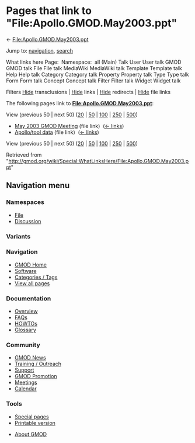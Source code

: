 <div id="mw-page-base" class="noprint">

</div>

<div id="mw-head-base" class="noprint">

</div>

<div id="content" class="mw-body" role="main">

<span id="top"></span>

<div id="mw-js-message" style="display:none;">

</div>



# <span dir="auto">Pages that link to "File:Apollo.GMOD.May2003.ppt"</span>

<div id="bodyContent">

<div id="contentSub">

←
[File:Apollo.GMOD.May2003.ppt](/wiki/File:Apollo.GMOD.May2003.ppt "File:Apollo.GMOD.May2003.ppt")

</div>

<div id="jump-to-nav" class="mw-jump">

Jump to: [navigation](#mw-navigation), [search](#p-search)

</div>

<div id="mw-content-text">

What links here Page:  Namespace:  all (Main) Talk User User talk GMOD
GMOD talk File File talk MediaWiki MediaWiki talk Template Template talk
Help Help talk Category Category talk Property Property talk Type Type
talk Form Form talk Concept Concept talk Filter Filter talk Widget
Widget talk

Filters
[Hide](/mediawiki/index.php?title=Special:WhatLinksHere/File:Apollo.GMOD.May2003.ppt&hidetrans=1 "Special:WhatLinksHere/File:Apollo.GMOD.May2003.ppt")
transclusions \|
[Hide](/mediawiki/index.php?title=Special:WhatLinksHere/File:Apollo.GMOD.May2003.ppt&hidelinks=1 "Special:WhatLinksHere/File:Apollo.GMOD.May2003.ppt")
links \|
[Hide](/mediawiki/index.php?title=Special:WhatLinksHere/File:Apollo.GMOD.May2003.ppt&hideredirs=1 "Special:WhatLinksHere/File:Apollo.GMOD.May2003.ppt")
redirects \|
[Hide](/mediawiki/index.php?title=Special:WhatLinksHere/File:Apollo.GMOD.May2003.ppt&hideimages=1 "Special:WhatLinksHere/File:Apollo.GMOD.May2003.ppt")
file links

The following pages link to
**[File:Apollo.GMOD.May2003.ppt](/wiki/File:Apollo.GMOD.May2003.ppt "File:Apollo.GMOD.May2003.ppt")**:

View (previous 50 \| next 50)
([20](/mediawiki/index.php?title=Special:WhatLinksHere/File:Apollo.GMOD.May2003.ppt&limit=20 "Special:WhatLinksHere/File:Apollo.GMOD.May2003.ppt")
\|
[50](/mediawiki/index.php?title=Special:WhatLinksHere/File:Apollo.GMOD.May2003.ppt&limit=50 "Special:WhatLinksHere/File:Apollo.GMOD.May2003.ppt")
\|
[100](/mediawiki/index.php?title=Special:WhatLinksHere/File:Apollo.GMOD.May2003.ppt&limit=100 "Special:WhatLinksHere/File:Apollo.GMOD.May2003.ppt")
\|
[250](/mediawiki/index.php?title=Special:WhatLinksHere/File:Apollo.GMOD.May2003.ppt&limit=250 "Special:WhatLinksHere/File:Apollo.GMOD.May2003.ppt")
\|
[500](/mediawiki/index.php?title=Special:WhatLinksHere/File:Apollo.GMOD.May2003.ppt&limit=500 "Special:WhatLinksHere/File:Apollo.GMOD.May2003.ppt"))

- [May 2003 GMOD
  Meeting](/wiki/May_2003_GMOD_Meeting "May 2003 GMOD Meeting") (file
  link) ‎ <span class="mw-whatlinkshere-tools">([←
  links](/mediawiki/index.php?title=Special:WhatLinksHere&target=May+2003+GMOD+Meeting "Special:WhatLinksHere"))</span>
- [Apollo/tool data](/wiki/Apollo/tool_data "Apollo/tool data") (file
  link) ‎ <span class="mw-whatlinkshere-tools">([←
  links](/mediawiki/index.php?title=Special:WhatLinksHere&target=Apollo%2Ftool+data "Special:WhatLinksHere"))</span>

View (previous 50 \| next 50)
([20](/mediawiki/index.php?title=Special:WhatLinksHere/File:Apollo.GMOD.May2003.ppt&limit=20 "Special:WhatLinksHere/File:Apollo.GMOD.May2003.ppt")
\|
[50](/mediawiki/index.php?title=Special:WhatLinksHere/File:Apollo.GMOD.May2003.ppt&limit=50 "Special:WhatLinksHere/File:Apollo.GMOD.May2003.ppt")
\|
[100](/mediawiki/index.php?title=Special:WhatLinksHere/File:Apollo.GMOD.May2003.ppt&limit=100 "Special:WhatLinksHere/File:Apollo.GMOD.May2003.ppt")
\|
[250](/mediawiki/index.php?title=Special:WhatLinksHere/File:Apollo.GMOD.May2003.ppt&limit=250 "Special:WhatLinksHere/File:Apollo.GMOD.May2003.ppt")
\|
[500](/mediawiki/index.php?title=Special:WhatLinksHere/File:Apollo.GMOD.May2003.ppt&limit=500 "Special:WhatLinksHere/File:Apollo.GMOD.May2003.ppt"))

</div>

<div class="printfooter">

Retrieved from
"<http://gmod.org/wiki/Special:WhatLinksHere/File:Apollo.GMOD.May2003.ppt>"

</div>

<div id="catlinks" class="catlinks catlinks-allhidden">

</div>

<div class="visualClear">

</div>

</div>

</div>

<div id="mw-navigation">

## Navigation menu

<div id="mw-head">



<div id="left-navigation">

<div id="p-namespaces" class="vectorTabs" role="navigation"
aria-labelledby="p-namespaces-label">

### Namespaces

- <span id="ca-nstab-image"><a href="/wiki/File:Apollo.GMOD.May2003.ppt" accesskey="c"
  title="View the file page [c]">File</a></span>
- <span id="ca-talk"><a
  href="/mediawiki/index.php?title=File_talk:Apollo.GMOD.May2003.ppt&amp;action=edit&amp;redlink=1"
  accesskey="t"
  title="Discussion about the content page [t]">Discussion</a></span>

</div>

<div id="p-variants" class="vectorMenu emptyPortlet" role="navigation"
aria-labelledby="p-variants-label">

### 

### Variants[](#)

<div class="menu">

</div>

</div>

</div>





</div>

</div>

</div>

<div id="mw-panel">

<div id="p-logo" role="banner">

<a href="/wiki/Main_Page"
style="background-image: url(http://gmod.org/images/GMOD-cogs.png);"
title="Visit the main page"></a>

</div>

<div id="p-Navigation" class="portal" role="navigation"
aria-labelledby="p-Navigation-label">

### Navigation

<div class="body">

- <span id="n-GMOD-Home">[GMOD Home](/wiki/Main_Page)</span>
- <span id="n-Software">[Software](/wiki/GMOD_Components)</span>
- <span id="n-Categories-.2F-Tags">[Categories /
  Tags](/wiki/Categories)</span>
- <span id="n-View-all-pages">[View all
  pages](/wiki/Special:AllPages)</span>

</div>

</div>

<div id="p-Documentation" class="portal" role="navigation"
aria-labelledby="p-Documentation-label">

### Documentation

<div class="body">

- <span id="n-Overview">[Overview](/wiki/Overview)</span>
- <span id="n-FAQs">[FAQs](/wiki/Category:FAQ)</span>
- <span id="n-HOWTOs">[HOWTOs](/wiki/Category:HOWTO)</span>
- <span id="n-Glossary">[Glossary](/wiki/Glossary)</span>

</div>

</div>

<div id="p-Community" class="portal" role="navigation"
aria-labelledby="p-Community-label">

### Community

<div class="body">

- <span id="n-GMOD-News">[GMOD News](/wiki/GMOD_News)</span>
- <span id="n-Training-.2F-Outreach">[Training /
  Outreach](/wiki/Training_and_Outreach)</span>
- <span id="n-Support">[Support](/wiki/Support)</span>
- <span id="n-GMOD-Promotion">[GMOD
  Promotion](/wiki/GMOD_Promotion)</span>
- <span id="n-Meetings">[Meetings](/wiki/Meetings)</span>
- <span id="n-Calendar">[Calendar](/wiki/Calendar)</span>

</div>

</div>

<div id="p-tb" class="portal" role="navigation"
aria-labelledby="p-tb-label">

### Tools

<div class="body">

- <span id="t-specialpages"><a href="/wiki/Special:SpecialPages" accesskey="q"
  title="A list of all special pages [q]">Special pages</a></span>
- <span id="t-print"><a
  href="/mediawiki/index.php?title=Special:WhatLinksHere/File:Apollo.GMOD.May2003.ppt&amp;printable=yes"
  rel="alternate" accesskey="p"
  title="Printable version of this page [p]">Printable version</a></span>

</div>

</div>

</div>

</div>

<div id="footer" role="contentinfo">

- <span id="footer-places-about">[About
  GMOD](/wiki/GMOD:About "GMOD:About")</span>

<!-- -->






</div>
